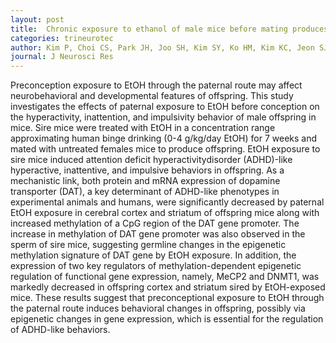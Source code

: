 ```yaml
---
layout: post
title:  Chronic exposure to ethanol of male mice before mating produces attention deficit hyperactivity disorder-like phenotype along with epigenetic dysregulation of dopamine transporter expression in mouse offspring.
categories: trineurotec
author: Kim P, Choi CS, Park JH, Joo SH, Kim SY, Ko HM, Kim KC, Jeon SJ, Park SH, Han SH, Ryu JH, Cheong JH, Han JY, Ko KN, Shin CY
journal: J Neurosci Res
---
```


Preconception exposure to EtOH through the paternal route may affect neurobehavioral and developmental features of offspring. This study investigates the effects of paternal exposure to EtOH before conception on the hyperactivity, inattention, and impulsivity behavior of male offspring in mice. Sire mice were treated with EtOH in a concentration range approximating human binge drinking (0-4 g/kg/day EtOH) for 7 weeks and mated with untreated females mice to produce offspring. EtOH exposure to sire mice induced attention deficit hyperactivitydisorder (ADHD)-like hyperactive, inattentive, and impulsive behaviors in offspring. As a mechanistic link, both protein and mRNA expression of dopamine transporter (DAT), a key determinant of ADHD-like phenotypes in experimental animals and humans, were significantly decreased by paternal EtOH exposure in cerebral cortex and striatum of offspring mice along with increased methylation of a CpG region of the DAT gene promoter. The increase in methylation of DAT gene promoter was also observed in the sperm of sire mice, suggesting germline changes in the epigenetic methylation signature of DAT gene by EtOH exposure. In addition, the expression of two key regulators of methylation-dependent epigenetic regulation of functional gene expression, namely, MeCP2 and DNMT1, was markedly decreased in offspring cortex and striatum sired by EtOH-exposed mice. These results suggest that preconceptional exposure to EtOH through the paternal route induces behavioral changes in offspring, possibly via epigenetic changes in gene expression, which is essential for the regulation of ADHD-like behaviors.